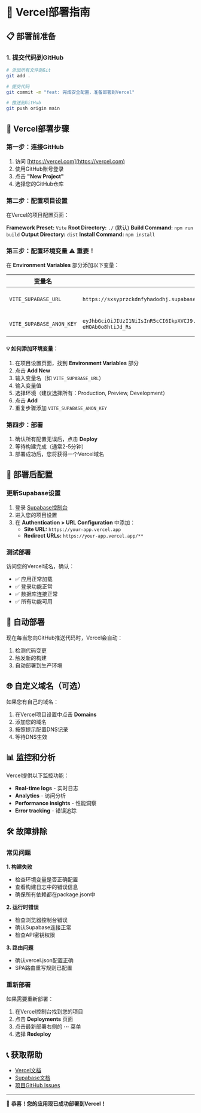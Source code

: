 # 🚀 Vercel部署指南

## 📋 部署前准备

### 1. 提交代码到GitHub

```bash
# 添加所有文件到Git
git add .

# 提交代码
git commit -m "feat: 完成安全配置，准备部署到Vercel"

# 推送到GitHub
git push origin main
```

## 🌟 Vercel部署步骤

### 第一步：连接GitHub

1. 访问 [https://vercel.com](https://vercel.com)
2. 使用GitHub账号登录
3. 点击 **"New Project"**
4. 选择您的GitHub仓库

### 第二步：配置项目设置

在Vercel的项目配置页面：

**Framework Preset:** `Vite`
**Root Directory:** `./` (默认)
**Build Command:** `npm run build`
**Output Directory:** `dist`
**Install Command:** `npm install`

### 第三步：配置环境变量 ⚠️ 重要！

在 **Environment Variables** 部分添加以下变量：

| 变量名 | 值 | 环境 |
|--------|----|----|
| `VITE_SUPABASE_URL` | `https://sxsyprzckdnfyhadodhj.supabase.co` | Production, Preview, Development |
| `VITE_SUPABASE_ANON_KEY` | `eyJhbGciOiJIUzI1NiIsInR5cCI6IkpXVCJ9.eyJpc3MiOiJzdXBhYmFzZSIsInJlZiI6InN4c3lwcnpja2RuZnloYWRvZGhqIiwicm9sZSI6ImFub24iLCJpYXQiOjE3NDc1NTUyMDQsImV4cCI6MjA2MzEzMTIwNH0.7_hXOZTGPx29KGCYCgTYNLi8Ys-eHOAb0o8htiJd_Rs` | Production, Preview, Development |

#### 💡 如何添加环境变量：

1. 在项目设置页面，找到 **Environment Variables** 部分
2. 点击 **Add New**
3. 输入变量名（如 `VITE_SUPABASE_URL`）
4. 输入变量值
5. 选择环境（建议选择所有：Production, Preview, Development）
6. 点击 **Add**
7. 重复步骤添加 `VITE_SUPABASE_ANON_KEY`

### 第四步：部署

1. 确认所有配置无误后，点击 **Deploy**
2. 等待构建完成（通常2-5分钟）
3. 部署成功后，您将获得一个Vercel域名

## 🔧 部署后配置

### 更新Supabase设置

1. 登录 [Supabase控制台](https://supabase.com/dashboard)
2. 进入您的项目设置
3. 在 **Authentication > URL Configuration** 中添加：
   - **Site URL:** `https://your-app.vercel.app`
   - **Redirect URLs:** `https://your-app.vercel.app/**`

### 测试部署

访问您的Vercel域名，确认：
- ✅ 应用正常加载
- ✅ 登录功能正常
- ✅ 数据库连接正常
- ✅ 所有功能可用

## 🔄 自动部署

现在每当您向GitHub推送代码时，Vercel会自动：
1. 检测代码变更
2. 触发新的构建
3. 自动部署到生产环境

## 🌐 自定义域名（可选）

如果您有自己的域名：

1. 在Vercel项目设置中点击 **Domains**
2. 添加您的域名
3. 按照提示配置DNS记录
4. 等待DNS生效

## 📊 监控和分析

Vercel提供以下监控功能：
- **Real-time logs** - 实时日志
- **Analytics** - 访问分析
- **Performance insights** - 性能洞察
- **Error tracking** - 错误追踪

## 🛠️ 故障排除

### 常见问题

**1. 构建失败**
- 检查环境变量是否正确配置
- 查看构建日志中的错误信息
- 确保所有依赖都在package.json中

**2. 运行时错误**
- 检查浏览器控制台错误
- 确认Supabase连接正常
- 检查API密钥权限

**3. 路由问题**
- 确认vercel.json配置正确
- SPA路由重写规则已配置

### 重新部署

如果需要重新部署：
1. 在Vercel控制台找到您的项目
2. 点击 **Deployments** 页面
3. 点击最新部署右侧的 **⋯** 菜单
4. 选择 **Redeploy**

## 📞 获取帮助

- [Vercel文档](https://vercel.com/docs)
- [Supabase文档](https://supabase.com/docs)
- [项目GitHub Issues](https://github.com/your-repo/issues)

---

🎉 **恭喜！您的应用现已成功部署到Vercel！** 